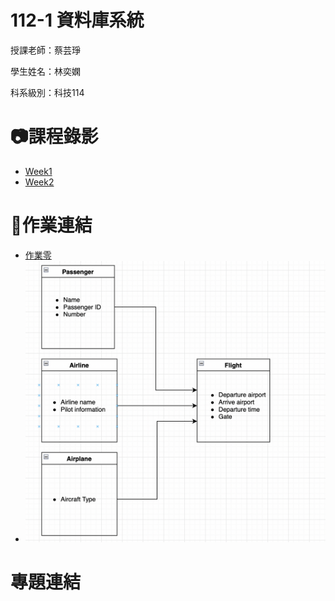 # 112-1 資料庫系統
授課老師：蔡芸琤

學生姓名：林奕嫻

科系級別：科技114

# 📷課程錄影

+ [Week1](https://www.youtube.com/watch?v=idhUbF1req4)
+ [Week2](https://www.youtube.com/watch?v=qGaGgdm_YtY)

# 📖作業連結

+  [作業零](http://youtu.be/xzcWlx-QmZ0)
+  ![作業一](https://github.com/linixian/112-1-DB/blob/main/截圖%202023-09-21%20下午6.55.16.png)
  
# 專題連結
